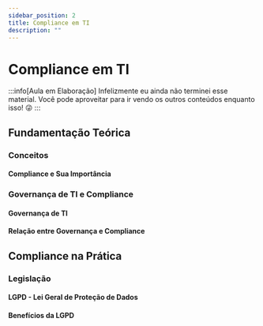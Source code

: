 ```yaml
---
sidebar_position: 2
title: Compliance em TI
description: "" 
---
```


# Compliance em TI

:::info[Aula em Elaboração]
Infelizmente eu ainda não terminei esse material. Você pode aproveitar para ir vendo os outros conteúdos enquanto isso! 😜
:::

## Fundamentação Teórica

### Conceitos

#### Compliance e Sua Importância

### Governança de TI e Compliance

#### Governança de TI

#### Relação entre Governança e Compliance

## Compliance na Prática

### Legislação

#### LGPD - Lei Geral de Proteção de Dados

#### Benefícios da LGPD

